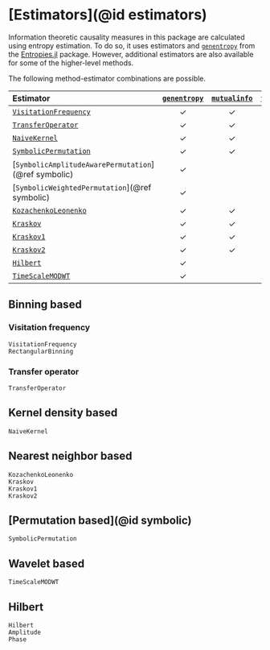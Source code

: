 # [Estimators](@id estimators)

Information theoretic causality measures in this package are calculated using entropy estimation. To do so, it uses estimators and [`genentropy`](@ref) from the [Entropies.jl](https://github.com/JuliaDynamics/Entropies.jl) package. However, additional estimators are also available for some of the higher-level methods.

The following method-estimator combinations are possible.

| Estimator                       | [`genentropy`](@ref) | [`mutualinfo`](@ref) | [`transferentropy`](@ref) | [`predictive_asymmetry`](@ref) |
|:------------------------------- | :-: |:-: |:-: |:-: |
| [`VisitationFrequency`](@ref)                        | ✓ | ✓ | ✓ | ✓ |
| [`TransferOperator`](@ref)                           | ✓ | ✓ | ✓ | ✓ |
| [`NaiveKernel`](@ref)                                | ✓ | ✓ | ✓ | ✓ |
| [`SymbolicPermutation`](@ref)                        | ✓ | ✓ | ✓ | ✓ |
| [`SymbolicAmplitudeAwarePermutation`](@ref symbolic) | ✓ |   |   |   |
| [`SymbolicWeightedPermutation`](@ref symbolic)       | ✓ |   |   |   |
| [`KozachenkoLeonenko`](@ref)                         | ✓ | ✓ | ✓ | ✓ |
| [`Kraskov`](@ref)                                    | ✓ | ✓ | ✓ | ✓ |
| [`Kraskov1`](@ref)                                   | ✓ | ✓ |   |   |
| [`Kraskov2`](@ref)                                   | ✓ | ✓ |   |   |
| [`Hilbert`](@ref)                                    | ✓ |   | ✓ | ✓ |
| [`TimeScaleMODWT`](@ref)                             | ✓ |   |   |   |

## Binning based

### Visitation frequency

```@docs
VisitationFrequency
RectangularBinning
```

### Transfer operator

```@docs
TransferOperator
```

## Kernel density based

```@docs
NaiveKernel
```

## Nearest neighbor based

```@docs
KozachenkoLeonenko
Kraskov
Kraskov1
Kraskov2
```

## [Permutation based](@id symbolic)

```@docs
SymbolicPermutation
```

## Wavelet based

```@docs
TimeScaleMODWT
```

## Hilbert

```@docs
Hilbert
Amplitude
Phase
```
